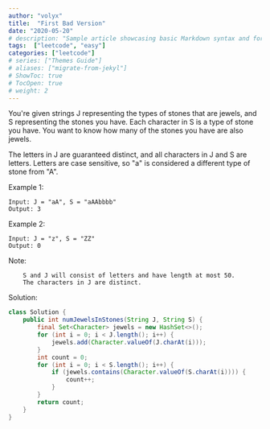 ```yaml
---
author: "volyx"
title:  "First Bad Version"
date: "2020-05-20"
# description: "Sample article showcasing basic Markdown syntax and formatting for HTML elements."
tags:  ["leetcode", "easy"]
categories: ["leetcode"]
# series: ["Themes Guide"]
# aliases: ["migrate-from-jekyl"]
# ShowToc: true
# TocOpen: true
# weight: 2
---
```


You're given strings J representing the types of stones that are jewels, and S representing the stones you have.  Each character in S is a type of stone you have.  You want to know how many of the stones you have are also jewels.

The letters in J are guaranteed distinct, and all characters in J and S are letters. Letters are case sensitive, so "a" is considered a different type of stone from "A".

Example 1:
```
Input: J = "aA", S = "aAAbbbb"
Output: 3
```

Example 2:
```
Input: J = "z", S = "ZZ"
Output: 0
```

Note:
```
    S and J will consist of letters and have length at most 50.
    The characters in J are distinct.
```


 
Solution: 

```java
class Solution {
    public int numJewelsInStones(String J, String S) {
        final Set<Character> jewels = new HashSet<>();
        for (int i = 0; i < J.length(); i++) {
            jewels.add(Character.valueOf(J.charAt(i)));
        }
        int count = 0;
        for (int i = 0; i < S.length(); i++) {
            if (jewels.contains(Character.valueOf(S.charAt(i)))) {
                count++;
            }
        }
        return count;
    }
}

